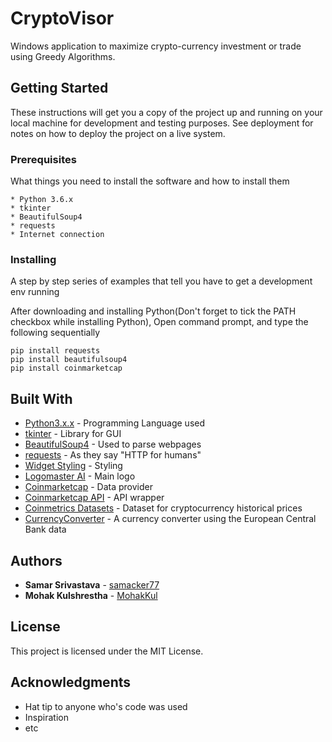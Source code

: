 # CryptoVisor 

Windows application to maximize crypto-currency investment or trade using Greedy Algorithms. 

## Getting Started

These instructions will get you a copy of the project up and running on your local machine for development and testing purposes. See deployment for notes on how to deploy the project on a live system.

### Prerequisites

What things you need to install the software and how to install them

```
* Python 3.6.x
* tkinter
* BeautifulSoup4
* requests
* Internet connection
```

### Installing

A step by step series of examples that tell you have to get a development env running

After downloading and installing Python(Don't forget to tick the PATH checkbox while installing Python),
Open command prompt, and type the following sequentially
```
pip install requests
pip install beautifulsoup4
pip install coinmarketcap
```


## Built With

* [Python3.x.x](https://www.python.org/downloads/) - Programming Language used
* [tkinter](https://wiki.python.org/moin/TkInter) - Library for GUI
* [BeautifulSoup4](https://www.crummy.com/software/BeautifulSoup/bs4/doc/) - Used to parse webpages
* [requests](http://docs.python-requests.org/en/master/) - As they say "HTTP for humans"
* [Widget Styling](http://effbot.org/tkinterbook/tkinter-widget-styling.htm) - Styling
* [Logomaster AI](https://logomaster.ai/) - Main logo
* [Coinmarketcap](https://coinmarketcap.com/all/views/all/) - Data provider
* [Coinmarketcap API](https://pypi.python.org/pypi/coinmarketcap/) - API wrapper
* [Coinmetrics Datasets](https://coinmetrics.io/data-downloads/) - Dataset for cryptocurrency historical prices
* [CurrencyConverter](https://pypi.python.org/pypi/CurrencyConverter/0.5) - A currency converter using the European Central Bank data


## Authors

* **Samar Srivastava** - [samacker77](https://github.com/samacker77)
* **Mohak Kulshrestha** - [MohakKul](https://github.com/MohakKul)



## License

This project is licensed under the MIT License.

## Acknowledgments

* Hat tip to anyone who's code was used
* Inspiration
* etc

